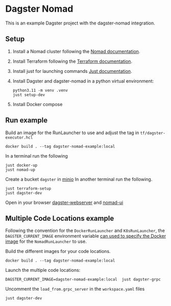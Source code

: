 # Dagster Nomad

This is an example Dagster project with the dagster-nomad integration.

## Setup

1. Install a Nomad cluster following the [Nomad documentation](https://developer.hashicorp.com/nomad/docs/install).
2. Install Terraform following the [Terraform documentation](https://developer.hashicorp.com/terraform/downloads).
3. Install just for launching commands [Just documentation](https://github.com/casey/just).
4. Install Dagster and dagster-nomad in a python virtual environment:

    ```shell
    python3.11 -m venv .venv
    just setup-dev
    ```

5. Install Docker compose

## Run example

Build an image for the RunLauncher to use and adjust the tag in `tf/dagster-executor.hcl`

```shell
docker build . --tag dagster-nomad-example:local
```

In a terminal run the following

```shell
just docker-up
just nomad-up
```

Create a bucket `dagster` in [minio](http://localhost:9001/)
In another terminal run the following.

```shell
just terraform-setup
just dagster-dev
```

Open in your browser [dagster-webserver](http://127.0.0.1:3000) and [nomad-ui](http://127.0.0.1:4647)

## Multiple Code Locations example

Following the convention for the `DockerRunLauncher` and `K8sRunLauncher`,
the `DAGSTER_CURRENT_IMAGE` environment variable [can used to specify the Docker image](https://docs.dagster.io/concepts/code-locations/workspace-files#specifying-a-docker-image) for the `NomadRunLauncher` to use.

Build the different images for your code locations.

```shell
docker build . --tag dagster-nomad-example:local
```

Launch the multiple code locations:

```shell
DAGSTER_CURRENT_IMAGE=dagster-nomad-example:local  just dagster-grpc
```

Uncomment the `load_from.grpc_server` in the `workspace.yaml` files

```shell
just dagster-dev
```
